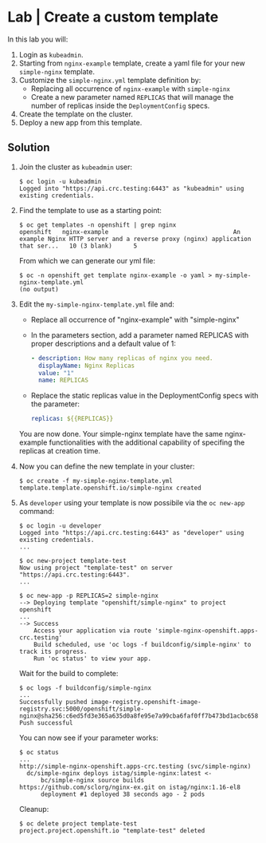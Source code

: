 # Lab | Create a custom template

In this lab you will:

1. Login as `kubeadmin`.
2. Starting from `nginx-example` template, create a yaml file for your new
   `simple-nginx` template.
3. Customize the `simple-nginx.yml` template definition by:
   - Replacing all occurrence of `nginx-example` with `simple-nginx`
   - Create a new parameter named `REPLICAS` that will manage the number of
     replicas inside the `DeploymentConfig` specs.
4. Create the template on the cluster.
5. Deploy a new app from this template.

## Solution

1. Join the cluster as `kubeadmin` user:

   ```console
   $ oc login -u kubeadmin
   Logged into "https://api.crc.testing:6443" as "kubeadmin" using existing credentials.
   ```

2. Find the template to use as a starting point:

   ```console
   $ oc get templates -n openshift | grep nginx
   openshift   nginx-example                                   An example Nginx HTTP server and a reverse proxy (nginx) application that ser...   10 (3 blank)      5
   ```

   From which we can generate our yml file:

   ```console
   $ oc -n openshift get template nginx-example -o yaml > my-simple-nginx-template.yml
   (no output)
   ```

3. Edit the `my-simple-nginx-template.yml` file and:

   - Replace all occurrence of "nginx-example" with "simple-nginx"
   - In the parameters section, add a parameter named REPLICAS with proper
     descriptions and a default value of 1:

     ```yaml
     - description: How many replicas of nginx you need.
       displayName: Nginx Replicas
       value: "1"
       name: REPLICAS
     ```

   - Replace the static replicas value in the DeploymentConfig specs with the
     parameter:

     ```yaml
     replicas: ${{REPLICAS}}
     ```

   You are now done. Your simple-nginx template have the same nginx-example
   functionalities with the additional capability of specifing the replicas at
   creation time.

4. Now you can define the new template in your cluster:

   ```console
   $ oc create -f my-simple-nginx-template.yml
   template.template.openshift.io/simple-nginx created
   ```

5. As `developer` using your template is now possibile via the `oc new-app`
   command:

   ```console
   $ oc login -u developer
   Logged into "https://api.crc.testing:6443" as "developer" using existing credentials.
   ...

   $ oc new-project template-test
   Now using project "template-test" on server "https://api.crc.testing:6443".
   ...

   $ oc new-app -p REPLICAS=2 simple-nginx
   --> Deploying template "openshift/simple-nginx" to project openshift
   ...
   --> Success
       Access your application via route 'simple-nginx-openshift.apps-crc.testing'
       Build scheduled, use 'oc logs -f buildconfig/simple-nginx' to track its progress.
       Run 'oc status' to view your app.
   ```

   Wait for the build to complete:

   ```console
   $ oc logs -f buildconfig/simple-nginx
   ...
   Successfully pushed image-registry.openshift-image-registry.svc:5000/openshift/simple-nginx@sha256:c6ed5fd3e365a635d0a8fe95e7a99cba6faf0ff7b473bd1acbc6587f8e07e0b3
   Push successful
   ```

   You can now see if your parameter works:

   ```console
   $ oc status
   ...
   http://simple-nginx-openshift.apps-crc.testing (svc/simple-nginx)
     dc/simple-nginx deploys istag/simple-nginx:latest <-
         bc/simple-nginx source builds https://github.com/sclorg/nginx-ex.git on istag/nginx:1.16-el8
         deployment #1 deployed 38 seconds ago - 2 pods
   ```

   Cleanup:

   ```console
   $ oc delete project template-test
   project.project.openshift.io "template-test" deleted
   ```
